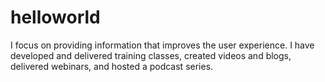 # helloworld
I focus on providing information that improves the user experience. I have developed and delivered training classes, created videos and blogs, delivered webinars, and hosted a podcast series.
